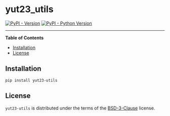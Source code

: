 # yut23_utils

[![PyPI - Version](https://img.shields.io/pypi/v/yut23-utils.svg)](https://pypi.org/project/yut23-utils)
[![PyPI - Python Version](https://img.shields.io/pypi/pyversions/yut23-utils.svg)](https://pypi.org/project/yut23-utils)

-----

**Table of Contents**

- [Installation](#installation)
- [License](#license)

## Installation

```console
pip install yut23-utils
```

## License

`yut23-utils` is distributed under the terms of the [BSD-3-Clause](https://spdx.org/licenses/BSD-3-Clause.html) license.
